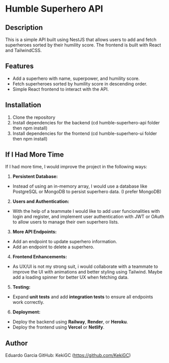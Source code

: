 # Humble Superhero API

## Description
This is a simple API built using NestJS that allows users to add and fetch superheroes sorted by their humility score. The frontend is built with React and TailwindCSS.

## Features
- Add a superhero with name, superpower, and humility score.
- Fetch superheroes sorted by humility score in descending order.
- Simple React frontend to interact with the API.

## Installation
1. Clone the repository  
2. Install dependencies for the backend  (cd humble-superhero-api folder then npm install)
3. Install dependencies for the frontend  (cd humble-superhero-ui folder then npm install)

## If I Had More Time
If I had more time, I would improve the project in the following ways:

1. **Persistent Database:**  
- Instead of using an in-memory array, I would use a database like PostgreSQL or MongoDB to persist superhero data. (I prefer MongoDB)

2. **Users and Authentication:**  
- With the help of a teammate I would like to add user funcionalities with login and register, and implement user authentication with JWT or OAuth to allow users to manage their own superhero lists.  

3. **More API Endpoints:**  
- Add an endpoint to update superhero information.  
- Add an endpoint to delete a superhero.  

4. **Frontend Enhancements:**  
- As UX/UI is not my strong suit, i would collaborate with a teammate to improve the UI with animations and better styling using Tailwind. Maybe add a loading spinner for better UX when fetching data.  

5. **Testing:**  
- Expand **unit tests** and add **integration tests** to ensure all endpoints work correctly.  

6. **Deployment:**  
- Deploy the backend using **Railway**, **Render**, or **Heroku**.  
- Deploy the frontend using **Vercel** or **Netlify**.  

## Author
Eduardo Garcia 
GitHub: KekiGC (https://github.com/KekiGC)  